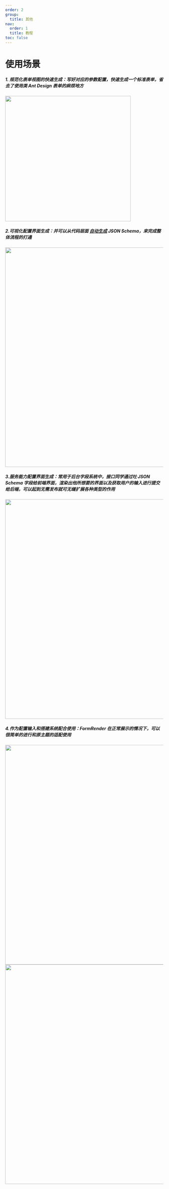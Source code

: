 ```yaml
---
order: 2
group:
  title: 其他
nav:
  order: 1
  title: 教程
toc: false
---
```


# 使用场景

##### 1. 规范化表单视图的快速生成：写好对应的参数配置，快速生成一个标准表单，省去了使用类 Ant Design 表单的麻烦地方

   <img src="https://qpluspicture.oss-cn-beijing.aliyuncs.com/ts-upload/1573547684-OCOmqe.png" width="400"/>

##### 2.可视化配置界面生成：并可以从代码层面 <a href="https://x-render.gitee.io/schema-generator/demo/playground" target="_blank">自动生成</a> JSON Schema，来完成整体流程的打通

   <img src="https://qpluspicture.oss-cn-beijing.aliyuncs.com/ts-upload/1573546822-GWwTVd.png" width="700"/>

##### 3.服务能力配置界面生成：常用于后台字段系统中，接口同学通过吐 JSON Schema 字段给前端界面，渲染出他所想要的界面以及获取用户的输入进行提交给后端，可以起到无需发布就可无缝扩展各种类型的作用

   <img src="https://qpluspicture.oss-cn-beijing.aliyuncs.com/ts-upload/1573547420-S9s1eC.png" width="700"/>

##### 4.作为配置输入和搭建系统配合使用：FormRender 在正常展示的情况下，可以很简单的进行和原主题的适配使用

   <img src="https://qpluspicture.oss-cn-beijing.aliyuncs.com/ts-upload/1573547974-EWh3OI.png" width="700"/>
   <img src="https://qpluspicture.oss-cn-beijing.aliyuncs.com/ts-upload/1573548385-IFEy6t.png" width="700"/>
